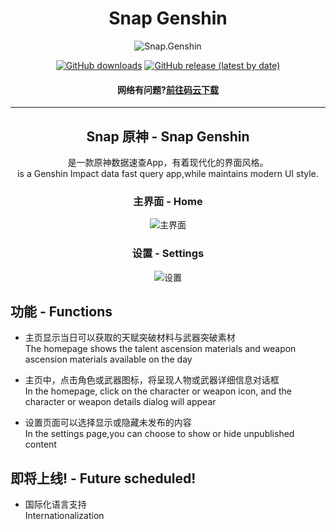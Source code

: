 <div align="center"> 
    <h1 align="center">Snap Genshin</h1>

![Snap.Genshin](https://socialify.git.ci/DGP-Studio/Snap.Genshin/image?description=1&font=Inter&forks=1&issues=1&language=1&pattern=Circuit%20Board&pulls=1&stargazers=1&theme=Dark)

[![GitHub downloads](https://img.shields.io/github/downloads/DGP-Studio/Snap.Genshin/total?style=for-the-badge)](https://github.com/DGP-Studio/Snap.Genshin/releases)
[![GitHub release (latest by date)](https://img.shields.io/github/downloads/DGP-studio/Snap.Genshin/latest/total?style=for-the-badge)](https://github.com/DGP-Studio/Snap.Genshin/releases/latest)

#### 网络有问题?[前往码云下载](https://gitee.com/Lightczx/Snap.Genshin/releases)
---
## Snap 原神 - Snap Genshin  
是一款原神数据速查App，有着现代化的界面风格。  
is a Genshin Impact data fast query app,while maintains modern UI style.

### 主界面 - Home
![主界面](https://i.loli.net/2021/01/26/ORPB9vJYmNVgX87.png)

### 设置 - Settings
![设置](https://i.loli.net/2021/01/26/UCoWlRaPKJuVB9A.png)
</div>

## 功能 - Functions

* 主页显示当日可以获取的天赋突破材料与武器突破素材  
The homepage shows the talent ascension materials and weapon ascension materials available on the day

* 主页中，点击角色或武器图标，将呈现人物或武器详细信息对话框  
In the homepage, click on the character or weapon icon, and the character or weapon details dialog will appear 

* 设置页面可以选择显示或隐藏未发布的内容  
In the settings page,you can choose to show or hide unpublished content 

## 即将上线! - Future scheduled!

* 国际化语言支持  
Internationalization


